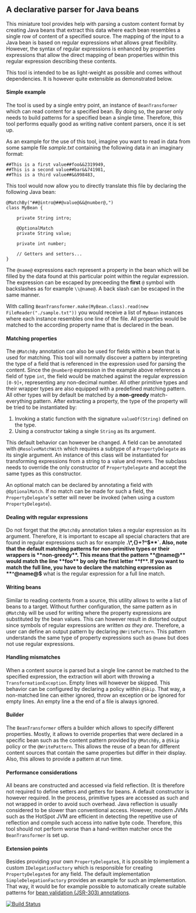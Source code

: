 A declarative parser for Java beans
---------------------
This miniature tool provides help with parsing a custom content format by creating Java beans that extract this data
where each bean resembles a single row of content of a specified source. The mapping of the input to a Java bean is based
on regular expressions what allows great flexibility. However, the syntax of regular expressions is enhanced by
properties expressions that allow the direct mapping of bean properties within this regular expression describing these
contents.

This tool is intended to be as light-weight as possible and comes without dependencies. It is however quite extensible as
demonstrated below.

#### Simple example
The tool is used by a single entry point, an instance of `BeanTransformer` which can read content for a specified bean. By
doing so, the parser only needs to build patterns for a specified bean a single time. Therefore, this tool performs equally
good as writing native content parsers, once it is set up.

As an example for the use of this tool, imagine you want to read in data from some sample file *sample.txt* containing
the following data in an imaginary format:

```
##This is a first value##foo&&2319949,
##This is a second value##bar&&741981,
##This is a third value##&&998483,
```

This tool would now allow you to directly translate this file by declaring the following Java bean:

```
@MatchBy("##@intro@##@value@&&@number@,")
class MyBean {

    private String intro;

    @OptionalMatch
    private String value;

    private int number;

    // Getters and setters...
}
```

The `@name@` expressions each represent a property in the bean which will be filled by the data found at this particular point
within the regular expression. The expression can be escaped by preceeding the **first** `@` symbol with backslashes as for
example `\\@name@`. A back slash can be escaped in the same manner.

With calling `BeanTransformer.make(MyBean.class).read(new FileReader("./sample.txt"))` you would receive a list of `MyBean`
instances where each instance resembles one line of the file. All properties would be matched to the according property name
that is declared in the bean.

#### Matching properties
The `@MatchBy` annotation can also be used for fields within a bean that is used for matching. This tool will normally discover
a pattern by interpreting the type of a field that is referenced in the expression used for parsing the content. Since the
`@number@` expression in the example above references a field of type `int`, the field would be matched against the regular expression
`[0-9]+`, representing any non-decimal number. All other primitive types and their wrapper types are also equipped with a
predefined matching pattern. All other types will by default be matched by a **non-greedy** match-everything pattern. After
extracting a property, the type of the property will be tried to be instantiated by:

1. Invoking a static function with the signature `valueOf(String)` defined on the type.
2. Using a constructor taking a single `String` as its argument.

This default behavior can however be changed. A field can be annotated with `@ResolveMatchWith` which requires a subtype of
a `PropertyDelegate` as its single argument. An instance of this class will be instantiated for transforming expressions from
a string to a value and revers. The subclass needs to override the only constructor of `PropertyDelegate` and accept the same
types as this constructor.

An optional match can be declared by annotating a field with `@OptionalMatch`. If no match can be made for such a field, the
`PropertyDelegate`'s setter will never be invoked (when using a custom `PropertyDelegate`).

#### Dealing with regular expressions
Do not forget that the `@MatchBy` annotation takes a regular expression as its argument. Therefore, it is important to escape
all special characters that are found in regular expressions such as for example **.\\*,[](){}+?^$**`. Also, note that the
default matching patterns for non-primitive types or their wrappers is **non-greedy**. This means that the pattern **@name@**
would match the line **foo** by only the first letter **f**. If you want to match the full line, you have to declare the matching
expression as **^@name@$** what is the regular expression for a full line match.

#### Writing beans
Similar to reading contents from a source, this utility allows to write a list of beans to a target. Without further
configuration, the same pattern as in `@MatchBy` will be used for writing where the property expressions are substituted by
the bean values. This can however result in distorted output since symbols of regular expressions are written *as they are*.
Therefore, a user can define an output pattern by declaring `@WritePattern`. This pattern understands the same type of property
expressions such as `@name` but does not use regular expressions.

#### Handling mismatches
When a content source is parsed but a single line cannot be matched to the specified expression, the extraction will abort
with throwing a `TransformationException`. Empty lines will however be skipped. This behavior can be configured by declaring
a policy within `@Skip`. That way, a non-matched line can either ignored, throw an exception or be ignored for empty lines. An
empty line a the end of a file is always ignored.

#### Builder
The `BeanTransformer` offers a builder which allows to specify different properties. Mostly, it allows to override properties
that were declared in a specific bean such as the content pattern provided by `@MatchBy`, a `@Skip` policy or the `@WritePattern`.
This allows the reuse of a bean for different content sources that contain the same properties but differ in their display. Also,
this allows to provide a pattern at run time.

#### Performance considerations
All beans are constructed and accessed via field reflection. (It is therefore not required to define setters and getters for beans.
A default constructor is however required. In the process, primitive types are accessed as such and not wrapped in order to
avoid such overhead. Java reflection is usually considered to be slower than conventional access. However, modern JVMs such as
the HotSpot JVM are efficient in detecting the repetitive use of reflection  and compile such access into native byte code.
Therefore, this tool should not perform worse than a hand-written matcher once the `BeanTransformer` is set up.

#### Extension points
Besides providing your own `PropertyDelegate`s, it is possible to implement a custom `IDelegationFactory` which is responsible
for creating `PropertyDelegate`s for any field. The default implementation `SimpleDelegationFactory` provides an example for
such an implementation. That way, it would be for example possible to automatically create suitable patterns for [bean validation
(JSR-303) annotations](http://beanvalidation.org/1.0/spec/).

[![Build Status](https://travis-ci.org/raphw/declarative-parser.png)](https://travis-ci.org/raphw/declarative-parser)
